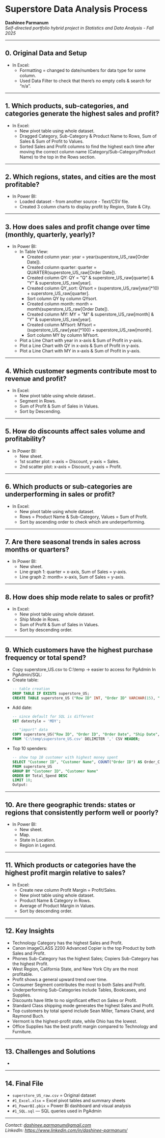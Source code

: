 # Superstore Data Analysis Process

**Dashinee Parmanum**  
*Self-directed portfolio hybrid project in Statistics and Data Analysis - Fall 2025*

---
## 0. Original Data and Setup
- In Excel:
  - Formatting = changed to date/numbers for data type for some column.
  - Used Data Filter to check that there’s no empty cells & search for “n/a”.

---
## 1. Which products, sub-categories, and categories generate the highest sales and profit? 
- In Excel:
  - New pivot table using whole dataset.
  - Dragged Category, Sub-Category & Product Name to Rows, Sum of Sales & Sum of Profit to Values.
  - Sorted Sales and Profit columns to find the highest each time after moving the correct column name (Category/Sub-Category/Product Name) to the top in the Rows section.

---
## 2. Which regions, states, and cities are the most profitable?  
- In Power BI:
  - Loaded dataset - from another source - Text/CSV file.
  - Created 3 column charts to display profit by Region, State & City.

---
## 3. How does sales and profit change over time (monthly, quarterly, yearly)?  
- In Power BI:
  - In Table View:
    - Created column year: year = year(superstore_US_raw[Order Date]).
    - Created column quarter: quarter = QUARTER(superstore_US_raw[Order Date]).
    - Created column QY: QY = "Q" & superstore_US_raw[quarter] & "Y" & superstore_US_raw[year].
    - Created column QY_sort: QYsort = (superstore_US_raw[year]*10) + superstore_US_raw[quarter].
    - Sort column QY by column QYsort.
    - Created column month: month = month(superstore_US_raw[Order Date]).
    - Created column MY: MY = "M" & superstore_US_raw[month] & "Y" & superstore_US_raw[year].
    - Created column MYsort: MYsort = (superstore_US_raw[year]*100) + superstore_US_raw[month].
    - Sort column MY by column MYsort.
  - Plot a Line Chart with year in x-axis & Sum of Profit in y-axis.
  - Plot a Line Chart with QY in x-axis & Sum of Profit in y-axis.
  - Plot a Line Chart with MY in x-axis & Sum of Profit in y-axis.

---
## 4. Which customer segments contribute most to revenue and profit?
- In Excel:
  - New pivot table using whole dataset..
  - Segment in Rows.
  - Sum of Profit & Sum of Sales in Values.
  - Sort by Descending.

---
 ## 5. How do discounts affect sales volume and profitability?
- In Power BI:
  - New sheet.
  - 1st scatter plot: x-axis = Discount, y-axis = Sales.
  - 2nd scatter plot: x-axis = Discount, y-axis = Profit.

---
## 6. Which products or sub-categories are underperforming in sales or profit?
- In Excel:
  - New pivot table using whole dataset.
  - Rows = Product Name & Sub-Category, Values = Sum of Profit.
  - Sort by ascending order to check which are underperforming.

---
## 7. Are there seasonal trends in sales across months or quarters? 
- In Power BI:
  - New sheet.
  - Line graph 1: quarter = x-axis, Sum of Sales = y-axis.
  - Line graph 2: month= x-axis, Sum of Sales = y-axis.

---
## 8. How does ship mode relate to sales or profit?
- In Excel:
  - New pivot table using whole dataset.
  - Ship Mode in Rows.
  - Sum of Profit & Sum of Sales in Values.
  - Sort by descending order.

---
## 9. Which customers have the highest purchase frequency or total spend? 
- Copy superstore_US.csv to C:\temp -> easier to access for PgAdmin
In PgAdmin/SQL:
- Create table: 
   ```sql
  -- table creation
  DROP TABLE IF EXISTS superstore_US;
  CREATE TABLE superstore_US ("Row ID" INT, "Order ID" VARCHAR(15), "Order Date" DATE, "Ship Date" DATE, "Ship Mode" VARCHAR(20), "Customer ID" VARCHAR(10), "Customer Name" VARCHAR(100), Segment VARCHAR(15), Country VARCHAR(100), City VARCHAR(100), State VARCHAR(100), "Postal Code" VARCHAR(10), Region VARCHAR(10), "Product ID" VARCHAR(15), Category VARCHAR(100), "Sub-Category" VARCHAR(100), "Product Name" VARCHAR(255), Sales FLOAT, Quantity INT, Discount FLOAT, Profit FLOAT);
    ```
- Add date:
  ```sql
  -- since default for SQL is different
  SET datestyle = 'MDY';

  -- "import" data
  COPY superstore_US("Row ID", "Order ID", "Order Date", "Ship Date", "Ship Mode", "Customer ID", "Customer Name", Segment, Country, City, State,"Postal Code", Region, "Product ID", Category, "Sub-Category", "Product Name", Sales, Quantity, Discount, Profit) 
  FROM 'C:\temp\superstore_US.csv' DELIMITER ',' CSV HEADER;	
  ```
- Top 10 spenders: 
  ```sql
  -- show top 10 customer with highest money spent
  SELECT "Customer ID", "Customer Name", COUNT("Order ID") AS Order_Count, SUM(Sales) AS Total_Spend
  FROM superstore_US
  GROUP BY "Customer ID", "Customer Name"
  ORDER BY Total_Spend DESC
  LIMIT 10;
  Output:
  ```

---
## 10. Are there geographic trends: states or regions that consistently perform well or poorly?
- In Power BI:
  - New sheet.
  - Map.
  - State in Location.
  - Region in Legend.

---
## 11. Which products or categories have the highest profit margin relative to sales? 
- In Excel:
  - Create new column Profit Margin = Profit/Sales.
  - New pivot table using whole dataset.
  - Product Name & Category in Rows.
  - Average of Product Margin in Values.
  - Sort by descending order.

---
## 12. Key Insights
- Technology Category has the highest Sales and Profit.  
- Canon imageCLASS 2200 Advanced Copier is the top Product by both Sales and Profit.  
- Phones Sub-Category has the highest Sales; Copiers Sub-Category has the highest Profit.  
- West Region, California State, and New York City are the most profitable.  
- Profit shows a general upward trend over time.
- Consumer Segment contributes the most to both Sales and Profit.
- Underperforming Sub-Categories include Tables, Bookcases, and Supplies.  
- Discounts have little to no significant effect on Sales or Profit.  
- Standard Class shipping mode generates the highest Sales and Profit.
- Top customers by total spend include Sean Miller, Tamara Chand, and Raymond Buch. 
- Vermont is the highest-profit state, while Ohio has the lowest.  
- Office Supplies has the best profit margin compared to Technology and Furniture.  

---
## 13. Challenges and Solutions
- 

---
## 14. Final File
- `superstore_US_raw.csv` = Original dataset
- `#1_Excel.xlsx` = Excel pivot tables and summary sheets 
- `#1_PowerBI.pbix` = Power BI dashboard and visual analysis
- `#1_SQL.sql` — SQL queries used in PgAdmin  

---
*Contact: dashinee.parmanum@gmail.com*  
*LinkedIn: https://www.linkedin.com/in/dashinee-parmanum/*
